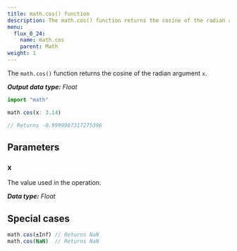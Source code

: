 ```yaml
---
title: math.cos() function
description: The math.cos() function returns the cosine of the radian argument `x`.
menu:
  flux_0_24:
    name: math.cos
    parent: Math
weight: 1
---
```


The `math.cos()` function returns the cosine of the radian argument `x`.

_**Output data type:** Float_

```js
import "math"

math.cos(x: 3.14)

// Returns -0.9999987317275396
```

## Parameters

### x
The value used in the operation.

_**Data type:** Float_

## Special cases
```js
math.cos(±Inf) // Returns NaN
math.cos(NaN)  // Returns NaN
```

